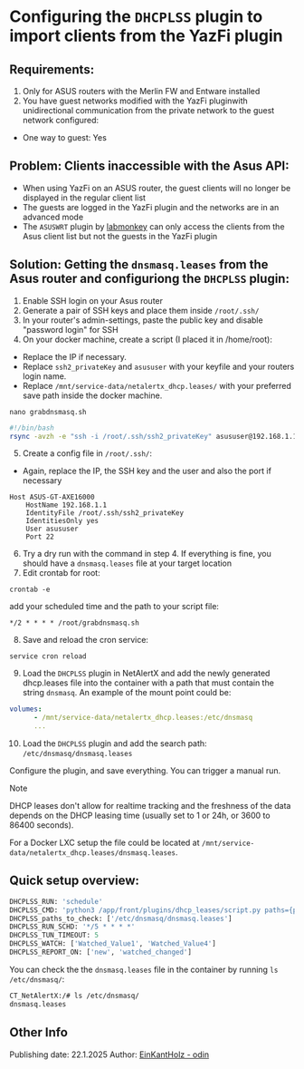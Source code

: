 # Configuring the `DHCPLSS` plugin to import clients from the YazFi plugin

## Requirements:

1. Only for ASUS routers with the Merlin FW and Entware installed
2. You have guest networks modified with the YazFi pluginwith unidirectional communication from the private network to the guest network configured:
  -  One way to guest: Yes

## Problem: Clients inaccessible with the Asus API:

- When using YazFi on an ASUS router, the guest clients will no longer be displayed in the regular client list
- The guests are logged in the YazFi plugin and the networks are in an advanced mode
- The `ASUSWRT` plugin by [labmonkey](https://github.com/labmonkey) can only access the clients from the Asus client list but not the guests in the YazFi plugin

## Solution: Getting the `dnsmasq.leases` from the Asus router and configuriong the `DHCPLSS` plugin:

1. Enable SSH login on your Asus router
2. Generate a pair of SSH keys and place them inside `/root/.ssh/`
3. In your router's admin-settings, paste the public key and disable "password login" for SSH
4. On your docker machine, create a script (I placed it in /home/root):
- Replace the IP if necessary.
- Replace `ssh2_privateKey` and `asususer` with your keyfile and your routers login name.
- Replace `/mnt/service-data/netalertx_dhcp.leases/` with your preferred save path inside the docker machine.

`nano grabdnsmasq.sh`

```bash
#!/bin/bash
rsync -avzh -e "ssh -i /root/.ssh/ssh2_privateKey" asususer@192.168.1.1:/var/lib/misc/dnsmasq.leases /mnt/service-data/netalertx_dhcp.leases/
```

5. Create a config file in `/root/.ssh/`:

- Again, replace the IP, the SSH key and the user and also the port if necessary

```
Host ASUS-GT-AXE16000
    HostName 192.168.1.1
    IdentityFile /root/.ssh/ssh2_privateKey
    IdentitiesOnly yes
    User asususer
    Port 22
```
6. Try a dry run with the command in step 4. If everything is fine, you should have a `dnsmasq.leases` file at your target location
7. Edit crontab for root:

`crontab -e`

add your scheduled time and the path to your script file:

`*/2 * * * * /root/grabdnsmasq.sh`

8. Save and reload the cron service:

`service cron reload`

9. Load the `DHCPLSS` plugin in NetAlertX and add the newly generated dhcp.leases file into the container with a path that must contain the string `dnsmasq`. An example of the mount point could be:

```yaml
volumes:
      - /mnt/service-data/netalertx_dhcp.leases:/etc/dnsmasq
      ...
```

10. Load the `DHCPLSS` plugin and add the search path: `/etc/dnsmasq/dnsmasq.leases`

Configure the plugin, and save everything. You can trigger a manual run. 

> [!NOTE]
> DHCP leases don't allow for realtime tracking and the freshness of the data depends on the DHCP leasing time (usually set to 1 or 24h, or 3600 to 86400 seconds).

For a Docker LXC setup the file could be located at `/mnt/service-data/netalertx_dhcp.leases/dnsmasq.leases`.

## Quick setup overview:

```python
DHCPLSS_RUN: 'schedule'
DHCPLSS_CMD: 'python3 /app/front/plugins/dhcp_leases/script.py paths={paths}'
DHCPLSS_paths_to_check: ['/etc/dnsmasq/dnsmasq.leases']
DHCPLSS_RUN_SCHD: '*/5 * * * *'
DHCPLSS_TUN_TIMEOUT: 5
DHCPLSS_WATCH: ['Watched_Value1', 'Watched_Value4']
DHCPLSS_REPORT_ON: ['new', 'watched_changed']
```

You can check the the `dnsmasq.leases` file in the container by running `ls /etc/dnsmasq/`:

```bash
CT_NetAlertX:/# ls /etc/dnsmasq/
dnsmasq.leases
```

## Other Info

Publishing date: 22.1.2025
Author: [EinKantHolz - odin](https://github.com/EinKantHolz)